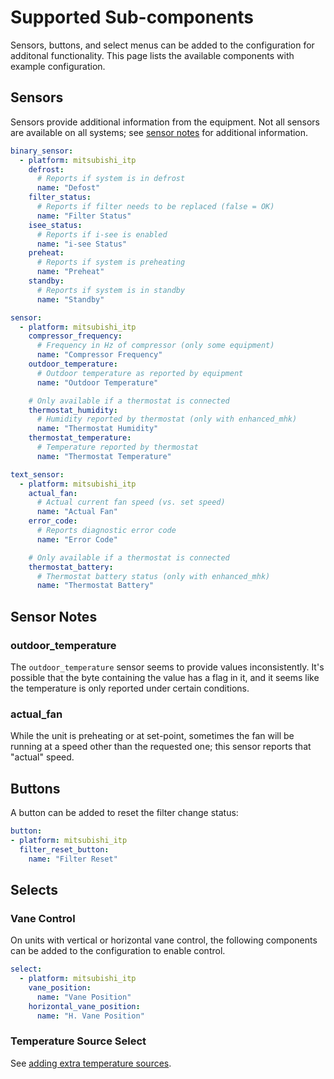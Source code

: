 # Supported Sub-components

Sensors, buttons, and select menus can be added to the configuration for additonal functionality.  This page lists the available components with example configuration.

## Sensors

Sensors provide additional information from the equipment.  Not all sensors are available on all systems; see [sensor notes](#sensor-notes) for additional information.  

```yml
binary_sensor:
  - platform: mitsubishi_itp
    defrost:
      # Reports if system is in defrost
      name: "Defost"
    filter_status:
      # Reports if filter needs to be replaced (false = OK)
      name: "Filter Status"
    isee_status:
      # Reports if i-see is enabled
      name: "i-see Status"
    preheat:
      # Reports if system is preheating
      name: "Preheat"
    standby:
      # Reports if system is in standby
      name: "Standby"

sensor:
  - platform: mitsubishi_itp
    compressor_frequency:
      # Frequency in Hz of compressor (only some equipment)
      name: "Compressor Frequency"
    outdoor_temperature:
      # Outdoor temperature as reported by equipment
      name: "Outdoor Temperature"

    # Only available if a thermostat is connected
    thermostat_humidity:
      # Humidity reported by thermostat (only with enhanced_mhk)
      name: "Thermostat Humidity"
    thermostat_temperature:
      # Temperature reported by thermostat
      name: "Thermostat Temperature"

text_sensor:
  - platform: mitsubishi_itp
    actual_fan:
      # Actual current fan speed (vs. set speed)
      name: "Actual Fan"
    error_code:
      # Reports diagnostic error code
      name: "Error Code"

    # Only available if a thermostat is connected
    thermostat_battery:
      # Thermostat battery status (only with enhanced_mhk)
      name: "Thermostat Battery"
```

## Sensor Notes

### outdoor_temperature
The `outdoor_temperature` sensor seems to provide values inconsistently.  It's possible that the byte containing the value has a flag in it, and it seems like the temperature is only reported under certain conditions.


### actual_fan
While the unit is preheating or at set-point, sometimes the fan will be running at a speed other than the requested one; this sensor reports that "actual" speed.

## Buttons
A button can be added to reset the filter change status:

```yml
button:
- platform: mitsubishi_itp
  filter_reset_button:
    name: "Filter Reset"
```
## Selects

### Vane Control

On units with vertical or horizontal vane control, the following components can be added to the configuration to enable control.
```yml
select:
  - platform: mitsubishi_itp
    vane_position:
      name: "Vane Position"
    horizontal_vane_position:
      name: "H. Vane Position"
```
### Temperature Source Select

See [adding extra temperature sources](temp-sources.md).